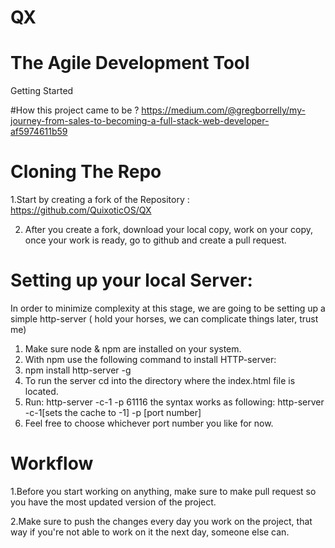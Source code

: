 # QX
# The Agile Development Tool
Getting Started

#How this project came to be ?
https://medium.com/@gregborrelly/my-journey-from-sales-to-becoming-a-full-stack-web-developer-af5974611b59


# Cloning The Repo 

1.Start by creating a fork of the Repository : https://github.com/QuixoticOS/QX

2. After you create a fork, download your local copy, work on your copy, once your work is ready, go to github and create a pull request. 	

# Setting up your local  Server: 
In order to minimize complexity at this stage, we are going to be setting up a simple http-server ( hold your horses, we can complicate things later, trust me)

1. Make sure node & npm are installed on your system.
3. With npm use the following command to install  HTTP-server:
3. npm install http-server -g 
4. To run the server cd into the directory where the index.html file is located.
5. Run: http-server -c-1 -p 61116 
 	the syntax works as following: http-server -c-1[sets the cache to -1] -p [port number]
6. Feel free to choose whichever port number you like for now.

# Workflow 

1.Before you start working on anything, make sure to make pull request so you have the most updated version of the project. 

2.Make sure to push the changes every day you work on the project, that way if you're not able to work on it the next day, someone else can. 
